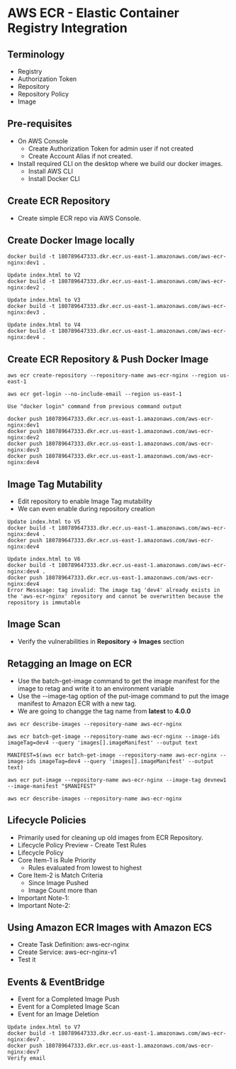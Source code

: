# AWS ECR - Elastic Container Registry Integration

## Terminology
- Registry
- Authorization Token
- Repository
- Repository Policy
- Image

## Pre-requisites
- On AWS Console
   - Create Authorization Token for admin user if not created
   - Create Account Alias if not created. 
- Install required CLI on the desktop where we build our docker images.
   - Install AWS CLI 
   - Install Docker CLI 

## Create ECR Repository
- Create simple ECR repo via AWS Console. 

## Create Docker Image locally

```
docker build -t 180789647333.dkr.ecr.us-east-1.amazonaws.com/aws-ecr-nginx:dev1 . 

Update index.html to V2
docker build -t 180789647333.dkr.ecr.us-east-1.amazonaws.com/aws-ecr-nginx:dev2 . 

Update index.html to V3
docker build -t 180789647333.dkr.ecr.us-east-1.amazonaws.com/aws-ecr-nginx:dev3 . 

Update index.html to V4
docker build -t 180789647333.dkr.ecr.us-east-1.amazonaws.com/aws-ecr-nginx:dev4 . 
```

## Create ECR Repository & Push Docker Image

```
aws ecr create-repository --repository-name aws-ecr-nginx --region us-east-1

aws ecr get-login --no-include-email --region us-east-1

Use "docker login" command from previous command output

docker push 180789647333.dkr.ecr.us-east-1.amazonaws.com/aws-ecr-nginx:dev1
docker push 180789647333.dkr.ecr.us-east-1.amazonaws.com/aws-ecr-nginx:dev2
docker push 180789647333.dkr.ecr.us-east-1.amazonaws.com/aws-ecr-nginx:dev3
docker push 180789647333.dkr.ecr.us-east-1.amazonaws.com/aws-ecr-nginx:dev4
```

## Image Tag Mutability
 - Edit repository to enable Image Tag mutability
 - We can even enable during repository creation
```
Update index.html to V5
docker build -t 180789647333.dkr.ecr.us-east-1.amazonaws.com/aws-ecr-nginx:dev4 . 
docker push 180789647333.dkr.ecr.us-east-1.amazonaws.com/aws-ecr-nginx:dev4

Update index.html to V6
docker build -t 180789647333.dkr.ecr.us-east-1.amazonaws.com/aws-ecr-nginx:dev4 . 
docker push 180789647333.dkr.ecr.us-east-1.amazonaws.com/aws-ecr-nginx:dev4
Error Messsage: tag invalid: The image tag 'dev4' already exists in the 'aws-ecr-nginx' repository and cannot be overwritten because the repository is immutable
```

## Image Scan 
 - Verify the vulnerabilities in **Repository -> Images** section


## Retagging an Image on ECR
- Use the batch-get-image command to get the image manifest for the image to retag and write it to an environment variable
- Use the --image-tag option of the put-image command to put the image manifest to Amazon ECR with a new tag. 
- We are going to changge the tag name from **latest** to **4.0.0**

```
aws ecr describe-images --repository-name aws-ecr-nginx

aws ecr batch-get-image --repository-name aws-ecr-nginx --image-ids imageTag=dev4 --query 'images[].imageManifest' --output text

MANIFEST=$(aws ecr batch-get-image --repository-name aws-ecr-nginx --image-ids imageTag=dev4 --query 'images[].imageManifest' --output text)

aws ecr put-image --repository-name aws-ecr-nginx --image-tag devnew1 --image-manifest "$MANIFEST"

aws ecr describe-images --repository-name aws-ecr-nginx
```

## Lifecycle Policies
- Primarily used for cleaning up old images from ECR Repository.
- Lifecycle Policy Preview - Create Test Rules
- Lifecycle Policy
- Core Item-1 is Rule Priority
   - Rules evaluated from lowest to highest
- Core Item-2 is Match Criteria 
   - Since Image Pushed
   - Image Count more than 
- Important Note-1: 
- Important Note-2: 

## Using Amazon ECR Images with Amazon ECS
- Create Task Definition: aws-ecr-nginx
- Create Service: aws-ecr-nginx-v1
- Test it

## Events & EventBridge
- Event for a Completed Image Push
- Event for a Completed Image Scan
- Event for an Image Deletion
```
Update index.html to V7
docker build -t 180789647333.dkr.ecr.us-east-1.amazonaws.com/aws-ecr-nginx:dev7 . 
docker push 180789647333.dkr.ecr.us-east-1.amazonaws.com/aws-ecr-nginx:dev7
Verify email
```


